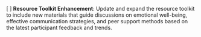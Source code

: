 [ ] **Resource Toolkit Enhancement**: Update and expand the resource toolkit to include new materials that guide discussions on emotional well-being, effective communication strategies, and peer support methods based on the latest participant feedback and trends.